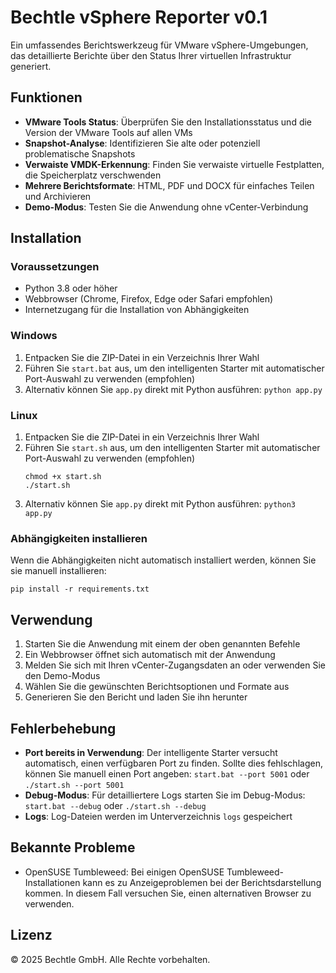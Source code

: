 # Bechtle vSphere Reporter v0.1

Ein umfassendes Berichtswerkzeug für VMware vSphere-Umgebungen, das detaillierte Berichte über den Status Ihrer virtuellen Infrastruktur generiert.

## Funktionen

- **VMware Tools Status**: Überprüfen Sie den Installationsstatus und die Version der VMware Tools auf allen VMs
- **Snapshot-Analyse**: Identifizieren Sie alte oder potenziell problematische Snapshots
- **Verwaiste VMDK-Erkennung**: Finden Sie verwaiste virtuelle Festplatten, die Speicherplatz verschwenden
- **Mehrere Berichtsformate**: HTML, PDF und DOCX für einfaches Teilen und Archivieren
- **Demo-Modus**: Testen Sie die Anwendung ohne vCenter-Verbindung

## Installation

### Voraussetzungen

- Python 3.8 oder höher
- Webbrowser (Chrome, Firefox, Edge oder Safari empfohlen)
- Internetzugang für die Installation von Abhängigkeiten

### Windows

1. Entpacken Sie die ZIP-Datei in ein Verzeichnis Ihrer Wahl
2. Führen Sie `start.bat` aus, um den intelligenten Starter mit automatischer Port-Auswahl zu verwenden (empfohlen)
3. Alternativ können Sie `app.py` direkt mit Python ausführen: `python app.py`

### Linux

1. Entpacken Sie die ZIP-Datei in ein Verzeichnis Ihrer Wahl
2. Führen Sie `start.sh` aus, um den intelligenten Starter mit automatischer Port-Auswahl zu verwenden (empfohlen)
   ```
   chmod +x start.sh
   ./start.sh
   ```
3. Alternativ können Sie `app.py` direkt mit Python ausführen: `python3 app.py`

### Abhängigkeiten installieren

Wenn die Abhängigkeiten nicht automatisch installiert werden, können Sie sie manuell installieren:

```
pip install -r requirements.txt
```

## Verwendung

1. Starten Sie die Anwendung mit einem der oben genannten Befehle
2. Ein Webbrowser öffnet sich automatisch mit der Anwendung
3. Melden Sie sich mit Ihren vCenter-Zugangsdaten an oder verwenden Sie den Demo-Modus
4. Wählen Sie die gewünschten Berichtsoptionen und Formate aus
5. Generieren Sie den Bericht und laden Sie ihn herunter

## Fehlerbehebung

- **Port bereits in Verwendung**: Der intelligente Starter versucht automatisch, einen verfügbaren Port zu finden. Sollte dies fehlschlagen, können Sie manuell einen Port angeben: `start.bat --port 5001` oder `./start.sh --port 5001`
- **Debug-Modus**: Für detailliertere Logs starten Sie im Debug-Modus: `start.bat --debug` oder `./start.sh --debug`
- **Logs**: Log-Dateien werden im Unterverzeichnis `logs` gespeichert

## Bekannte Probleme

- OpenSUSE Tumbleweed: Bei einigen OpenSUSE Tumbleweed-Installationen kann es zu Anzeigeproblemen bei der Berichtsdarstellung kommen. In diesem Fall versuchen Sie, einen alternativen Browser zu verwenden.

## Lizenz

© 2025 Bechtle GmbH. Alle Rechte vorbehalten.